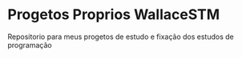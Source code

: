 # Progetos Proprios WallaceSTM
 Repositorio para meus progetos de estudo e fixação dos estudos de programação
